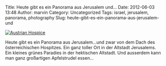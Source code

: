 Title: Heute gibt es ein Panorama aus Jerusalem und...
Date: 2012-06-03 13:48
Author: marvin
Category: Uncategorized
Tags: israel, jerusalem, panorama, photography
Slug: heute-gibt-es-ein-panorama-aus-jerusalem-und

[![Austrian Hospice](http://farm9.staticflickr.com/8004/7327309412_c5e3f5f310_c.jpg)](http://www.flickr.com/photos/marvinxsteadfast/7327309412/ "Austrian Hospice by marvinxsteadfast, on Flickr, via Patr")

Heute gibt es ein Panorama aus Jerusalem...und zwar von dem Dach des
österreichischen Hospitzes. Ein ganz toller Ort in der Altstadt
Jerusalems. Ein kleines grünes Paradies in der hektischen Altstadt. Und
ausserdem kann man ganz großartigen Apfelstrudel essen...
